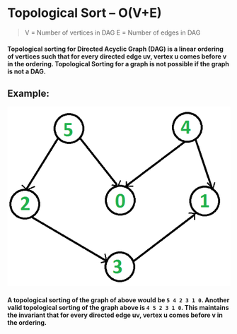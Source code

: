 # Topological Sort – O(V+E)
> V = Number of vertices in DAG
> E = Number of edges in DAG
#### Topological sorting for Directed Acyclic Graph (DAG) is a linear ordering of vertices such that for every directed edge uv, vertex u comes before v in the ordering. Topological Sorting for a graph is not possible if the graph is not a DAG.
## Example:
![Directed Acyclic Graph](graph.png)
#### A topological sorting of the graph of above would be `5 4 2 3 1 0`. Another valid topological sorting of the graph above is `4 5 2 3 1 0`. This maintains the invariant that for every directed edge uv, vertex u comes before v in the ordering.
